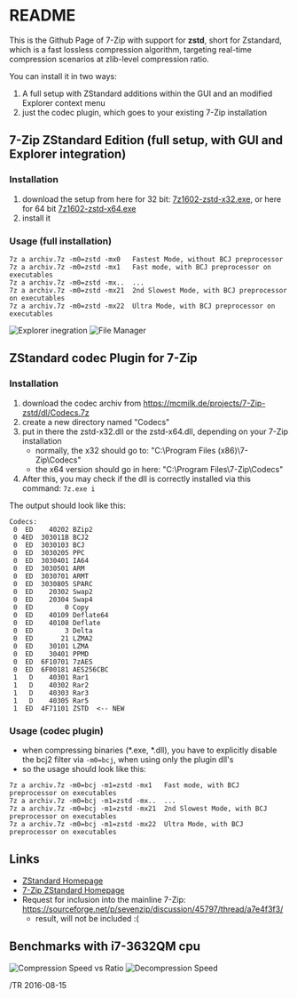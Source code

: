 
# README

This is the Github Page of 7-Zip with support for **zstd**, short for
Zstandard, which is a fast lossless compression algorithm, targeting
real-time compression scenarios at zlib-level compression ratio.

You can install it in two ways:
1. A full setup with ZStandard additions within the GUI and an modified
   Explorer context menu
2. just the codec plugin, which goes to your existing 7-Zip installation

## 7-Zip ZStandard Edition (full setup, with GUI and Explorer integration)

### Installation

1. download the setup from here for 32 bit: [7z1602-zstd-x32.exe](https://mcmilk.de/projects/7-Zip-zstd/dl/7z1602-zstd-x32.exe),
 or here for 64 bit [7z1602-zstd-x64.exe](https://mcmilk.de/projects/7-Zip-zstd/dl/7z1602-zstd-x64.exe)
2. install it

### Usage (full installation)

```
7z a archiv.7z -m0=zstd -mx0   Fastest Mode, without BCJ preprocessor
7z a archiv.7z -m0=zstd -mx1   Fast mode, with BCJ preprocessor on executables
7z a archiv.7z -m0=zstd -mx..  ...
7z a archiv.7z -m0=zstd -mx21  2nd Slowest Mode, with BCJ preprocessor on executables
7z a archiv.7z -m0=zstd -mx22  Ultra Mode, with BCJ preprocessor on executables
```

![Explorer inegration](https://mcmilk.de/projects/7-Zip-zstd/Add-To-Archive.png "Add to Archiv Dialog with ZSTD options")
![File Manager](https://mcmilk.de/projects/7-Zip-zstd/Fileman.png "File Manager with the Listing of an Archiv")

## ZStandard codec Plugin for 7-Zip

### Installation

1. download the codec archiv from https://mcmilk.de/projects/7-Zip-zstd/dl/Codecs.7z
2. create a new directory named "Codecs"
3. put in there the zstd-x32.dll or the zstd-x64.dll, depending on your 7-Zip installation
   - normally, the x32 should go to: "C:\Program Files (x86)\7-Zip\Codecs"
   - the x64 version should go in here: "C:\Program Files\7-Zip\Codecs"
4. After this, you may check if the dll is correctly installed via this command: `7z.exe i`

The output should look like this:
```
Codecs:
 0  ED    40202 BZip2
 0 4ED  303011B BCJ2
 0  ED  3030103 BCJ
 0  ED  3030205 PPC
 0  ED  3030401 IA64
 0  ED  3030501 ARM
 0  ED  3030701 ARMT
 0  ED  3030805 SPARC
 0  ED    20302 Swap2
 0  ED    20304 Swap4
 0  ED        0 Copy
 0  ED    40109 Deflate64
 0  ED    40108 Deflate
 0  ED        3 Delta
 0  ED       21 LZMA2
 0  ED    30101 LZMA
 0  ED    30401 PPMD
 0  ED  6F10701 7zAES
 0  ED  6F00181 AES256CBC
 1   D    40301 Rar1
 1   D    40302 Rar2
 1   D    40303 Rar3
 1   D    40305 Rar5
 1  ED  4F71101 ZSTD  <-- NEW
```

### Usage (codec plugin)

- when compressing binaries (*.exe, *.dll), you have to explicitly disable
  the bcj2 filter via `-m0=bcj`, when using only the plugin dll's
- so the usage should look like this:
```
7z a archiv.7z -m0=bcj -m1=zstd -mx1   Fast mode, with BCJ preprocessor on executables
7z a archiv.7z -m0=bcj -m1=zstd -mx..  ...
7z a archiv.7z -m0=bcj -m1=zstd -mx21  2nd Slowest Mode, with BCJ preprocessor on executables
7z a archiv.7z -m0=bcj -m1=zstd -mx22  Ultra Mode, with BCJ preprocessor on executables
```

## Links
- [ZStandard Homepage](https://github.com/Cyan4973/zstd)
- [7-Zip ZStandard Homepage](https://mcmilk.de/projects/7-Zip-zstd/)
- Request for inclusion into the mainline 7-Zip: https://sourceforge.net/p/sevenzip/discussion/45797/thread/a7e4f3f3/
  - result, will not be included :(

## Benchmarks with i7-3632QM cpu
![Compression Speed vs Ratio](https://mcmilk.de/projects/7-Zip-zstd/dl/compr-074-usb2.png "Compression Speed vs Ratio")
![Decompression Speed](https://mcmilk.de/projects/7-Zip-zstd/dl/decompr-074.png "Decompression Speed @ Windows 7 64Bit")


/TR 2016-08-15
